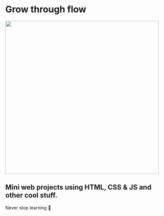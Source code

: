#  Grow through flow 

<div align="left"> <img src="https://media.giphy.com/media/3o7aCScwdMAohPCq76/giphy.gif" width="480px" height="480px">


 ##   Mini web projects using HTML, CSS &amp; JS and other cool stuff. 
 
Never stop learning 🌱



